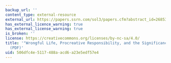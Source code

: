 ```yaml
---
backup_url: ''
content_type: external-resource
external_url: https://papers.ssrn.com/sol3/papers.cfm?abstract_id=2685379
has_external_licence_warning: true
has_external_license_warning: true
is_broken: ''
license: https://creativecommons.org/licenses/by-nc-sa/4.0/
title: '"Wrongful Life, Procreative Responsibility, and the Significance of Harm."
  (PDF)'
uid: 506dfc4e-5117-488a-acd6-a23e5edf57e4
---
```

